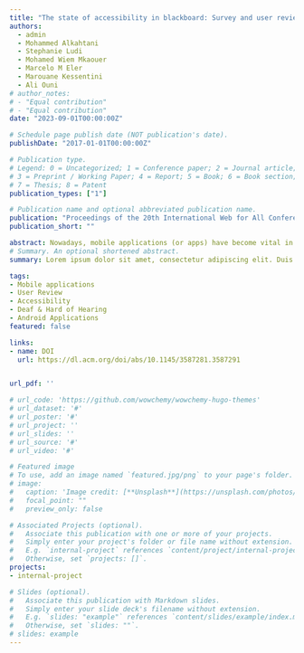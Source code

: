 ```yaml
---
title: "The state of accessibility in blackboard: Survey and user reviews case study"
authors:
  - admin
  - Mohammed Alkahtani
  - Stephanie Ludi
  - Mohamed Wiem Mkaouer
  - Marcelo M Eler
  - Marouane Kessentini
  - Ali Ouni
# author_notes:
# - "Equal contribution"
# - "Equal contribution"
date: "2023-09-01T00:00:00Z"

# Schedule page publish date (NOT publication's date).
publishDate: "2017-01-01T00:00:00Z"

# Publication type.
# Legend: 0 = Uncategorized; 1 = Conference paper; 2 = Journal article;
# 3 = Preprint / Working Paper; 4 = Report; 5 = Book; 6 = Book section;
# 7 = Thesis; 8 = Patent
publication_types: ["1"]

# Publication name and optional abbreviated publication name.
publication: "Proceedings of the 20th International Web for All Conference"
publication_short: ""

abstract: Nowadays, mobile applications (or apps) have become vital in our daily life, particularly within education. Many institutions increasingly rely on mobile apps to provide access to all their students. However, many education mobile apps remain inaccessible to users with disabilities who need to utilize accessibility features like talkback or screen reader features. Accessibility features have to be considered in mobile apps to foster equity and inclusion in the educational environment allowing to use of such apps without limitations. Gaps in the accessibility to educational systems persist.
# Summary. An optional shortened abstract.
summary: Lorem ipsum dolor sit amet, consectetur adipiscing elit. Duis posuere tellus ac convallis placerat. Proin tincidunt magna sed ex sollicitudin condimentum.

tags:
- Mobile applications
- User Review
- Accessibility
- Deaf & Hard of Hearing
- Android Applications
featured: false

links:
- name: DOI
  url: https://dl.acm.org/doi/abs/10.1145/3587281.3587291


url_pdf: ''

# url_code: 'https://github.com/wowchemy/wowchemy-hugo-themes'
# url_dataset: '#'
# url_poster: '#'
# url_project: ''
# url_slides: ''
# url_source: '#'
# url_video: '#'

# Featured image
# To use, add an image named `featured.jpg/png` to your page's folder. 
# image:
#   caption: 'Image credit: [**Unsplash**](https://unsplash.com/photos/s9CC2SKySJM)'
#   focal_point: ""
#   preview_only: false

# Associated Projects (optional).
#   Associate this publication with one or more of your projects.
#   Simply enter your project's folder or file name without extension.
#   E.g. `internal-project` references `content/project/internal-project/index.md`.
#   Otherwise, set `projects: []`.
projects:
- internal-project

# Slides (optional).
#   Associate this publication with Markdown slides.
#   Simply enter your slide deck's filename without extension.
#   E.g. `slides: "example"` references `content/slides/example/index.md`.
#   Otherwise, set `slides: ""`.
# slides: example
---
```


<!-- {{% callout note %}}
Create your slides in Markdown - click the *Slides* button to check out the example.
{{% /callout %}}

Supplementary notes can be added here, including [code, math, and images](https://wowchemy.com/docs/writing-markdown-latex/). -->

